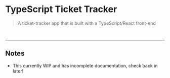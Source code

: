 # TypeScript Ticket Tracker

> A ticket-tracker app that is built with a TypeScript/React front-end

&nbsp;

---
## Notes

+ This currently WIP and has incomplete documentation, check back in later!